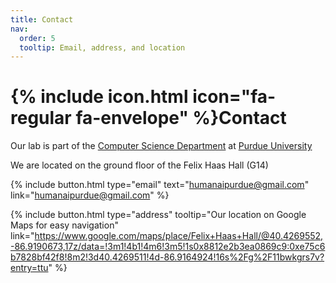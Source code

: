 ```yaml
---
title: Contact
nav:
  order: 5
  tooltip: Email, address, and location
---
```


# {% include icon.html icon="fa-regular fa-envelope" %}Contact

Our lab is part of the [Computer Science Department](https://www.cs.purdue.edu/) at [Purdue University](https://www.purdue.edu/)

We are located on the ground floor of the Felix Haas Hall (G14)

{%
  include button.html
  type="email"
  text="humanaipurdue@gmail.com"
  link="humanaipurdue@gmail.com"
%}

<!-- {%
  include button.html
  type="phone"
  text="(555) 867-5309"
  link="+1-555-867-5309"
%} -->

{%
  include button.html
  type="address"
  tooltip="Our location on Google Maps for easy navigation"
  link="https://www.google.com/maps/place/Felix+Haas+Hall/@40.4269552,-86.9190673,17z/data=!3m1!4b1!4m6!3m5!1s0x8812e2b3ea0869c9:0xe75c6b7828bf42f8!8m2!3d40.4269511!4d-86.9164924!16s%2Fg%2F11bwkgrs7v?entry=ttu"
%}
